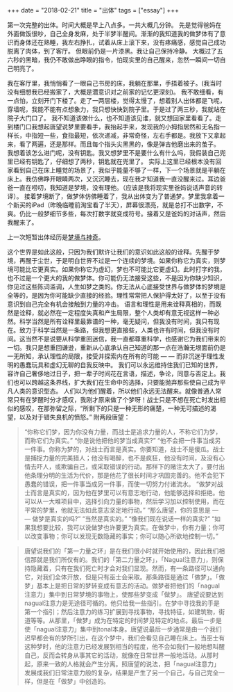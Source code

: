 +++ 
date = "2018-02-21"
title = "出体"
tags = ["essay"]
+++

第一次完整的出体。时间大概是早上八点多。一共大概几分钟。
先是觉得爸妈在外面做饭很吵，自己全身发麻，处于半梦半醒间。渐渐的我知道我的做梦体有了意识而身体还在熟睡，我左右挣扎，试着从床上滚下来，没有疼痛感，感觉自己成功脱离了肉体，到了客厅。
但眼前仍是一片漆黑。我让自己保持冷静。
大概过了五六秒的黑暗，我仍不敢做出睁眼的指令，怕现实里的自己醒来，忽然一瞬间一切自己明亮了。

我在客厅里，我悄悄看了一眼自己书房的床，我躺在那里，手捂着被子。(我当时没有细想我已经搬家了，大概是潜意识对之前家的记忆更深刻)。
我不敢细看，有一点怕，立刻开门下楼了。走了一两层楼，觉得太慢了，想着别人出体都是飞呢，穿墙呢，我能不能有点想象力，我只想快快到院子里。于是过了两三秒，我就站在院子大门口了。
我不知道该做什么，也不知道该见谁，就又想回家里看看了。走到楼门口我想起唐望说梦里要看手，我抬起手来，发现我的小拇指居然和无名指一样长，中指短一些，食指最短，依次递减，非常奇怪，左右手都是。我放下又拿起来，看了两遍，还是那样。而且每个指头尖黑黑的，像是弹吉他磨出来的茧子。
我想着该怎么进门呢，没有钥匙。我又想梦里不是要什么有什么吗，我假装自己兜里已经有钥匙了，仔细想了两秒，钥匙就在兜里了。
实际上这里已经根本没有回家看到自己在床上睡觉的场景了，我似乎能量不够了一样，下一个场景就是平躺在床上。我仿佛睁开眼睛两次，又沉沉睡去，现在我才知道我一直没醒来过。耳边爸爸一直在唠叨，我知道是梦境，没有理他。（应该是我将现实里爸妈说话声音的转译）。
接着梦境断了，做梦体仿佛睡着了，我从出体变为了普通梦。梦里我拿着一个新买的iPad（昨晚临睡前淘宝看了半天），屏幕很漂亮，就是总打不出数字，不爽。仍比一般梦细节多些，每次打数字就变成符号。接着又是爸妈的对话声，然后我醒来了。

上一次短暂出体经历是[梦境与神奇](https://yanjiyu.com/posts/amazingdream/)。

这个世界是如此这般，只因为我们默许让我们的意识如此这般的诠释。先醒于梦境，再醒于尘世，于是明白世界不过是一个连续的梦境。如果你称它为真实，则梦境可能比它更真实。如果你称它为虚幻，梦也不可能比它更虚幻。此时打字的我，也不过是一个更大的我的做梦体。你可能仍无法接受这些，不是因为你缺少知识，你见过这些陈词滥调，人生如梦之类的。你无法从心底接受世界与做梦体的梦境是全等的，是因为你可能缺少直接的经验。理性常常把人保护得太好了，以至于没有意识到自己完全有机会接触到力量的冲击。
语言和理性是用来诠释真相的，而既然是诠释，就必然在一定程度失真和产生局限，整个人类却有意无视这样一种必然。科学当然是所有诠释里最靠谱的一种，毫无疑问，但我没有时间，我只有现在。致力于科学当然是一条路，但我想更直接些，人类也许有时间，但我没有时间。这当然不是说要从科学重回迷信，我一直都尊重科学，也感谢它为我们带来的一切。我只是想重回谦逊，重新从心底承认自己知道的那一点在浩瀚无垠面前仍是一无所知，承认理性的局限，接受并探索内在所有的可能 — — 而非沉迷于理性发明的愚蠢玩具和虚幻无聊的自我反映中。
我们可以永远维持住我们已知的世界，容许自己奢侈地过日子，把一辈子时间花在言语，描述，争论，同意与否定上。我们也可以跨越这条界线，扩大我们在生命中的选择，只要能抛弃那些使自己成为平凡人类的意识型态。
人们以为他们醒着，所以他们永远无法醒来。就像普通人常常只有在梦醒时分才感叹，我刚才原来做了个梦呀！战士只是不想在死亡时发出相似的感叹，在那弥留之际，“所剩下的只是一种无形的痛楚，一种无可描述的渴望，以及对于错失良机的愤怒。”
附两段唐望：

> “你称它们梦，因为你没有力量，而战士是追求力量的人，不称它们为梦，而称它们为真实。”
“你是说他把他的梦当成真实?”
“他不会把一件事当成另一件事。你称为梦的，对战士而言是真实。你要知道，战士不是傻瓜。战士是捕捉力量的完美猎人；他没有喝醉，也不是疯狂，他没有时间，及没有心情去吓人，或欺骗自己，或采取错误的行动。那样下的赌注太大了，要付出他条理分明的生活为代价，那是他花了很长时间才巩固完善的。他不会犯下愚蠢的错误，把一件事当成另一件事，而使一切努力付诸流水。
“做梦对战士而言是真实的，因为他在梦里可以有意志地行动，他能够选择和拒绝。他可以从一大堆项目中，选择引向力量的事物，然后学习加以控制使用，而在平常的梦里，他就无法如此意志坚定地行动。”
“那么唐望，你的意思是 — — 做梦是真实的吗?”
“当然是真实的。”
“像我们现在说话一样的真实?”
“如果我想要比较，我可以说做梦也许要更为真实。在做梦中，你有力量；你可以改变事物；你可以发现无数隐藏的事实；你可以随心所欲地控制一切。”

> 唐望说我们的「第一力量之环」是在我们很小时就开始使用的，因此我们相信那就是我们所仅有的。我们的「第二力量之环」，「Nagual注意力」，则保持隐藏着，只有在我们死亡时才会对我们显现。然而，有一条路径可以通向它，对我们全体开放，但是只有巫士会采取。那条路径是通过「做梦」。「做梦」基本上是把日常的梦转变成有意志的活动。做梦者把他们的「nagual注意力」集中到日常梦境的事物上，使那些梦变成「做梦」。
唐望说要达到nagual注意力是无途径可循的。他只给我一些指引。在梦中寻找我的手是第一个指引；然后注意力的练习扩展到寻找事物，寻找特征，如建筑物，街道等等。从那里，「做梦」成为在特定的时间梦见特定的地点。最后一步是使「nagual注意力」集中到tonal本身。唐望说最后一步通常是由一个我们迟早都会有的梦所引出，在这个梦中，我们会看见自己睡在床上。当巫士有这种梦时，他的注意力已经发展到相当的程度，他不会如我们一般地想叫醒自己，反而会转身从事其它的活动，就像在日常世界一般地活动。从那时起，原来一致的人格就会产生分离。照唐望的说法，把「nagual注意力」发展成我们日常注意力般的复杂，结果是产生了另一个自己，与自己完全一样，但是在「做梦」中创造的。